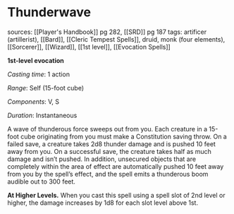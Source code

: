 # Thunderwave
sources: [[Player's Handbook]] pg 282, [[SRD]] pg 187
tags: artificer (artillerist), [[Bard]], [[Cleric Tempest Spells]], druid, monk (four elements), [[Sorcerer]], [[Wizard]], [[1st level]], [[Evocation Spells]]

**1st-level evocation**

*Casting time*: 1 action

*Range*: Self (15-foot cube)

*Components*: V, S

*Duration*: Instantaneous

A wave of thunderous force sweeps out from you. Each creature in a 15-foot cube originating from you must make a Constitution saving throw. On a failed save, a creature takes 2d8 thunder damage and is pushed 10 feet away from you. On a successful save, the creature takes half as much damage and isn’t pushed. In addition, unsecured objects that are completely within the area of effect are automatically pushed 10 feet away from you by the spell’s effect, and the spell emits a thunderous boom audible out to 300 feet.

**At Higher Levels.** When you cast this spell using a spell slot of 2nd level or higher, the damage increases by 1d8 for each slot level above 1st.

